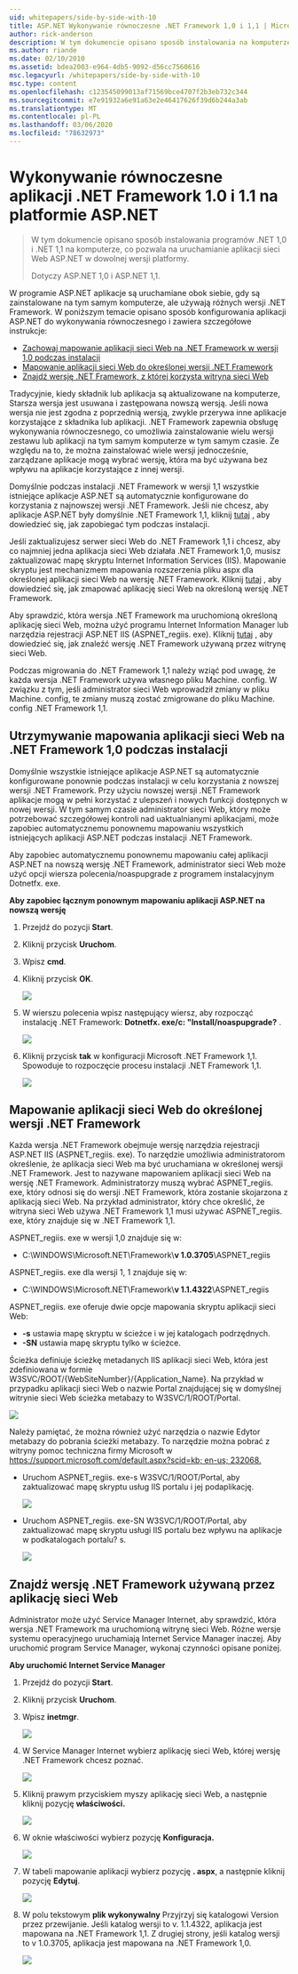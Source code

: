 ```yaml
---
uid: whitepapers/side-by-side-with-10
title: ASP.NET Wykonywanie równoczesne .NET Framework 1,0 i 1,1 | Microsoft Docs
author: rick-anderson
description: W tym dokumencie opisano sposób instalowania na komputerze programu .NET 1,0 i programu .NET 1,1, co umożliwia uruchamianie aplikacji sieci Web ASP.NET w dowolnej wersji ramki...
ms.author: riande
ms.date: 02/10/2010
ms.assetid: bdea2003-e964-4db5-9092-d56cc7560616
msc.legacyurl: /whitepapers/side-by-side-with-10
msc.type: content
ms.openlocfilehash: c123545099013af71569bce4707f2b3eb732c344
ms.sourcegitcommit: e7e91932a6e91a63e2e46417626f39d6b244a3ab
ms.translationtype: MT
ms.contentlocale: pl-PL
ms.lasthandoff: 03/06/2020
ms.locfileid: "78632973"
---
```

# <a name="aspnet-side-by-side-execution-of-net-framework-10-and-11"></a>Wykonywanie równoczesne aplikacji .NET Framework 1.0 i 1.1 na platformie ASP.NET

> W tym dokumencie opisano sposób instalowania programów .NET 1,0 i .NET 1,1 na komputerze, co pozwala na uruchamianie aplikacji sieci Web ASP.NET w dowolnej wersji platformy.
> 
> Dotyczy ASP.NET 1,0 i ASP.NET 1,1.

W programie ASP.NET aplikacje są uruchamiane obok siebie, gdy są zainstalowane na tym samym komputerze, ale używają różnych wersji .NET Framework. W poniższym temacie opisano sposób konfigurowania aplikacji ASP.NET do wykonywania równoczesnego i zawiera szczegółowe instrukcje:

- [Zachowaj mapowanie aplikacji sieci Web na .NET Framework w wersji 1,0 podczas instalacji](#1)
- [Mapowanie aplikacji sieci Web do określonej wersji .NET Framework](#2)
- [Znajdź wersję .NET Framework, z której korzysta witryna sieci Web](#3)

Tradycyjnie, kiedy składnik lub aplikacja są aktualizowane na komputerze, Starsza wersja jest usuwana i zastępowana nowszą wersją. Jeśli nowa wersja nie jest zgodna z poprzednią wersją, zwykle przerywa inne aplikacje korzystające z składnika lub aplikacji. .NET Framework zapewnia obsługę wykonywania równoczesnego, co umożliwia zainstalowanie wielu wersji zestawu lub aplikacji na tym samym komputerze w tym samym czasie. Ze względu na to, że można zainstalować wiele wersji jednocześnie, zarządzane aplikacje mogą wybrać wersję, która ma być używana bez wpływu na aplikacje korzystające z innej wersji.

Domyślnie podczas instalacji .NET Framework w wersji 1,1 wszystkie istniejące aplikacje ASP.NET są automatycznie konfigurowane do korzystania z najnowszej wersji .NET Framework. Jeśli nie chcesz, aby aplikacje ASP.NET były domyślnie .NET Framework 1,1, kliknij [tutaj](#1) , aby dowiedzieć się, jak zapobiegać tym podczas instalacji.

Jeśli zaktualizujesz serwer sieci Web do .NET Framework 1,1 i chcesz, aby co najmniej jedna aplikacja sieci Web działała .NET Framework 1,0, musisz zaktualizować mapę skryptu Internet Information Services (IIS). Mapowanie skryptu jest mechanizmem mapowania rozszerzenia pliku aspx dla określonej aplikacji sieci Web na wersję .NET Framework. Kliknij [tutaj](#2) , aby dowiedzieć się, jak zmapować aplikację sieci Web na określoną wersję .NET Framework.

Aby sprawdzić, która wersja .NET Framework ma uruchomioną określoną aplikację sieci Web, można użyć programu Internet Information Manager lub narzędzia rejestracji ASP.NET IIS (ASPNET\_regiis. exe). Kliknij [tutaj](#3) , aby dowiedzieć się, jak znaleźć wersję .NET Framework używaną przez witrynę sieci Web.

Podczas migrowania do .NET Framework 1,1 należy wziąć pod uwagę, że każda wersja .NET Framework używa własnego pliku Machine. config. W związku z tym, jeśli administrator sieci Web wprowadził zmiany w pliku Machine. config, te zmiany muszą zostać zmigrowane do pliku Machine. config .NET Framework 1,1.

<a id="1"></a>

## <a name="maintaining-your-web-applications-mapping-to-net-framework-10-during-installation"></a>Utrzymywanie mapowania aplikacji sieci Web na .NET Framework 1,0 podczas instalacji

Domyślnie wszystkie istniejące aplikacje ASP.NET są automatycznie konfigurowane ponownie podczas instalacji w celu korzystania z nowszej wersji .NET Framework. Przy użyciu nowszej wersji .NET Framework aplikacje mogą w pełni korzystać z ulepszeń i nowych funkcji dostępnych w nowej wersji. W tym samym czasie administrator sieci Web, który może potrzebować szczegółowej kontroli nad uaktualnianymi aplikacjami, może zapobiec automatycznemu ponownemu mapowaniu wszystkich istniejących aplikacji ASP.NET podczas instalacji .NET Framework.

Aby zapobiec automatycznemu ponownemu mapowaniu całej aplikacji ASP.NET na nowszą wersję .NET Framework, administrator sieci Web może użyć opcji wiersza polecenia/noaspupgrade z programem instalacyjnym Dotnetfx. exe.

**Aby zapobiec łącznym ponownym mapowaniu aplikacji ASP.NET na nowszą wersję**

1. Przejdź do pozycji **Start**.
2. Kliknij przycisk **Uruchom**.
3. Wpisz **cmd**.
4. Kliknij przycisk **OK**.  
  
    ![](side-by-side-with-10/_static/image1.gif)
5. W wierszu polecenia wpisz następujący wiersz, aby rozpocząć instalację .NET Framework: **Dotnetfx. exe/c: "Install/noaspupgrade?** .  
  
    ![](side-by-side-with-10/_static/image2.gif)
6. Kliknij przycisk **tak** w konfiguracji Microsoft .NET Framework 1,1. Spowoduje to rozpoczęcie procesu instalacji .NET Framework 1,1.  
  
    ![](side-by-side-with-10/_static/image3.gif)

<a id="2"></a>

## <a name="map-a-web-application-to-a-specific-version-of-the-net-framework"></a>Mapowanie aplikacji sieci Web do określonej wersji .NET Framework

Każda wersja .NET Framework obejmuje wersję narzędzia rejestracji ASP.NET IIS (ASPNET\_regiis. exe). To narzędzie umożliwia administratorom określenie, że aplikacja sieci Web ma być uruchamiana w określonej wersji .NET Framework. Jest to nazywane mapowaniem aplikacji sieci Web na wersję .NET Framework. Administratorzy muszą wybrać ASPNET\_regiis. exe, który odnosi się do wersji .NET Framework, która zostanie skojarzona z aplikacją sieci Web. Na przykład administrator, który chce określić, że witryna sieci Web używa .NET Framework 1,1 musi używać ASPNET\_regiis. exe, który znajduje się w .NET Framework 1,1.

ASPNET\_regiis. exe w wersji 1,0 znajduje się w:

- C:\WINDOWS\Microsoft.NET\Framework\\**v 1.0.3705**\ASPNET\_regiis

ASPNET\_regiis. exe dla wersji 1, 1 znajduje się w:

- C:\WINDOWS\Microsoft.NET\Framework\\**v 1.1.4322**\ASPNET\_regiis

ASPNET\_regiis. exe oferuje dwie opcje mapowania skryptu aplikacji sieci Web:

- **-s** ustawia mapę skryptu w ścieżce i w jej katalogach podrzędnych.
- **-SN** ustawia mapę skryptu tylko w ścieżce.

Ścieżka definiuje ścieżkę metadanych IIS aplikacji sieci Web, która jest zdefiniowana w formie W3SVC/ROOT/{WebSiteNumber}/{Application\_Name}. Na przykład w przypadku aplikacji sieci Web o nazwie Portal znajdującej się w domyślnej witrynie sieci Web ścieżka metabazy to W3SVC/1/ROOT/Portal.

![](side-by-side-with-10/_static/image4.gif)

Należy pamiętać, że można również użyć narzędzia o nazwie Edytor metabazy do pobrania ścieżki metabazy. To narzędzie można pobrać z witryny pomoc techniczna firmy Microsoft w [https://support.microsoft.com/default.aspx?scid=kb; en-us; 232068.](https://support.microsoft.com/default.aspx?scid=kb;en-us;232068)

- Uruchom ASPNET\_regiis. exe-s W3SVC/1/ROOT/Portal, aby zaktualizować mapę skryptu usług IIS portalu i jej podaplikację.  
  
    ![](side-by-side-with-10/_static/image5.gif)

- Uruchom ASPNET\_regiis. exe-SN W3SVC/1/ROOT/Portal, aby zaktualizować mapę skryptu usługi IIS portalu bez wpływu na aplikacje w podkatalogach portalu? s.  
  
    ![](side-by-side-with-10/_static/image6.gif)

<a id="3"></a>

## <a name="find-the-net-framework-version-that-a-web-application-is-using"></a>Znajdź wersję .NET Framework używaną przez aplikację sieci Web

Administrator może użyć Service Manager Internet, aby sprawdzić, która wersja .NET Framework ma uruchomioną witrynę sieci Web. Różne wersje systemu operacyjnego uruchamiają Internet Service Manager inaczej. Aby uruchomić program Service Manager, wykonaj czynności opisane poniżej.

**Aby uruchomić Internet Service Manager**

1. Przejdź do pozycji **Start**.
2. Kliknij przycisk **Uruchom**.
3. Wpisz **inetmgr**.  
  
    ![](side-by-side-with-10/_static/image7.gif)
4. W Service Manager Internet wybierz aplikację sieci Web, której wersję .NET Framework chcesz poznać.  
  
    ![](side-by-side-with-10/_static/image8.gif)
5. Kliknij prawym przyciskiem myszy aplikację sieci Web, a następnie kliknij pozycję **właściwości.**  
  
    ![](side-by-side-with-10/_static/image9.gif)
6. W oknie właściwości wybierz pozycję **Konfiguracja.**  
  
    ![](side-by-side-with-10/_static/image10.gif)
7. W tabeli mapowanie aplikacji wybierz pozycję **. aspx**, a następnie kliknij pozycję **Edytuj**.  
  
    ![](side-by-side-with-10/_static/image11.gif)
8. W polu tekstowym **plik wykonywalny** Przyjrzyj się katalogowi Version przez przewijanie. Jeśli katalog wersji to v. 1.1.4322, aplikacja jest mapowana na .NET Framework 1,1. Z drugiej strony, jeśli katalog wersji to v 1.0.3705, aplikacja jest mapowana na .NET Framework 1,0.  
  
    ![](side-by-side-with-10/_static/image12.gif)
